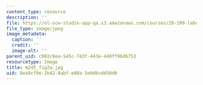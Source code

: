 ```yaml
---
content_type: resource
description: ''
file: https://ol-ocw-studio-app-qa.s3.amazonaws.com/courses/20-109-laboratory-fundamentals-in-biological-engineering-spring-2010/8ea9cf0e2b420abfe08a5e0d6cdd50d0_m2d5_fig2a.jpg
file_type: image/jpeg
image_metadata:
  caption: ''
  credit: ''
  image-alt: ''
parent_uid: c902c8ea-545c-743f-443e-440ff96d6753
resourcetype: Image
title: m2d5_fig2a.jpg
uid: 8ea9cf0e-2b42-0abf-e08a-5e0d6cdd50d0
---
```

